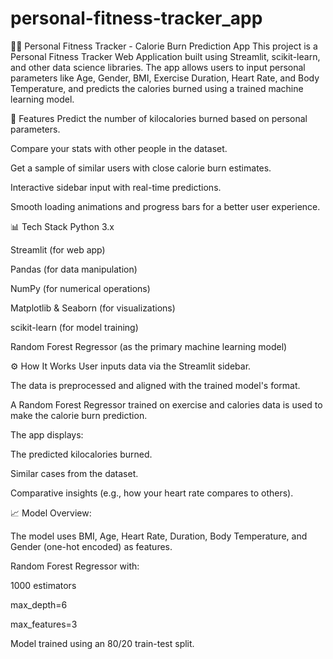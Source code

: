 # personal-fitness-tracker_app
🏋️‍♂️ Personal Fitness Tracker - Calorie Burn Prediction App
This project is a Personal Fitness Tracker Web Application built using Streamlit, scikit-learn, and other data science libraries. The app allows users to input personal parameters like Age, Gender, BMI, Exercise Duration, Heart Rate, and Body Temperature, and predicts the calories burned using a trained machine learning model.

🚀 Features
Predict the number of kilocalories burned based on personal parameters.

Compare your stats with other people in the dataset.

Get a sample of similar users with close calorie burn estimates.

Interactive sidebar input with real-time predictions.

Smooth loading animations and progress bars for a better user experience.

📊 Tech Stack
Python 3.x

Streamlit (for web app)

Pandas (for data manipulation)

NumPy (for numerical operations)

Matplotlib & Seaborn (for visualizations)

scikit-learn (for model training)

Random Forest Regressor (as the primary machine learning model)

⚙️ How It Works
User inputs data via the Streamlit sidebar.

The data is preprocessed and aligned with the trained model's format.

A Random Forest Regressor trained on exercise and calories data is used to make the calorie burn prediction.

The app displays:

The predicted kilocalories burned.

Similar cases from the dataset.

Comparative insights (e.g., how your heart rate compares to others).

📈 Model Overview:

The model uses BMI, Age, Heart Rate, Duration, Body Temperature, and Gender (one-hot encoded) as features.

Random Forest Regressor with:

1000 estimators

max_depth=6

max_features=3

Model trained using an 80/20 train-test split.
